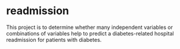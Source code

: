 # readmission
This project is to determine whether many independent variables or combinations of  variables help to predict a diabetes-related hospital readmission for patients with diabetes.
